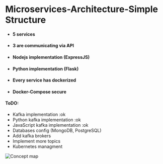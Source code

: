# Microservices-Architecture-Simple Structure

- #### 5 services
- #### 3 are communicating via API
- #### Nodejs implementation (ExpressJS)
- #### Python implementation (Flask)
- #### Every service has dockerized
- #### Docker-Compose secure

#### ToDO: 
- Kafka implementation :ok
- Python kafka implementation :ok
- JavaScript kafka implementation :ok
- Databases config (MongoDB, PostgreSQL)
- Add kafka brokers
- Implement more topics
- Kubernetes managment

![Concept map](https://github.com/user-attachments/assets/ae9907f4-994e-4cfa-887d-5cf34dc6dfa9)
